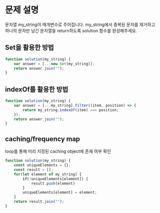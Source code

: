 # 문제 설명

문자열 my_string이 매개변수로 주어집니다. my_string에서 중복된 문자를 제거하고 하나의 문자만 남긴 문자열을 return하도록 solution 함수를 완성해주세요.

## Set을 활용한 방법
``` javascript
function solution(my_string) {
    var answer = [...new Set(my_string)];
    return answer.join("");
}
```

## indexOf를 활용한 방법
```js
function solution(my_string) {
    var answer = [...my_string].filter((item, position) => {
        return my_string.indexOf(item) === position;
    });
    return answer.join("");
}
```

## caching/frequency map
loop를 통해 미리 지정된 caching object에 존재 여부 확인
```js
function solution(my_string) {
    const uniqueElements = {};
    const result = [];
    for(let element of my_string) {
        if(!uniqueElements[element]) {
            result.push(element)            
        }
        uniqueElements[element] = element;
    }
    return result.join("");
}
```